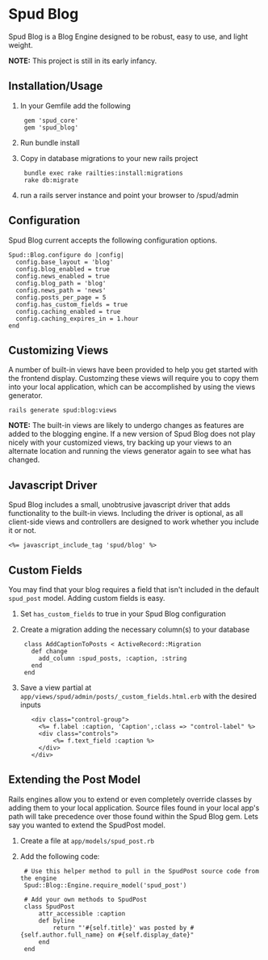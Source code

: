 Spud Blog
========

Spud Blog is a Blog Engine designed to be robust, easy to use, and light weight.

__NOTE:__ This project is still in its early infancy.

## Installation/Usage

1. In your Gemfile add the following

		gem 'spud_core'
		gem 'spud_blog'

2. Run bundle install
3. Copy in database migrations to your new rails project

		bundle exec rake railties:install:migrations
		rake db:migrate

4. run a rails server instance and point your browser to /spud/admin

## Configuration

Spud Blog current accepts the following configuration options.

	Spud::Blog.configure do |config|
	  config.base_layout = 'blog'
	  config.blog_enabled = true
	  config.news_enabled = true
	  config.blog_path = 'blog'
	  config.news_path = 'news'
	  config.posts_per_page = 5
	  config.has_custom_fields = true
	  config.caching_enabled = true
	  config.caching_expires_in = 1.hour
	end

## Customizing Views

A number of built-in views have been provided to help you get started with the frontend display. Customzing these views will require you to copy them into your local application, which can be accomplished by using the views generator. 

	rails generate spud:blog:views

__NOTE:__ The built-in views are likely to undergo changes as features are added to the blogging engine. If a new version of Spud Blog does not play nicely with your customized views, try backing up your views to an alternate location and running the views generator again to see what has changed. 

## Javascript Driver

Spud Blog includes a small, unobtrusive javascript driver that adds functionality to the built-in views. Including the driver is optional, as all client-side views and controllers are designed to work whether you include it or not. 

	<%= javascript_include_tag 'spud/blog' %>

## Custom Fields

You may find that your blog requires a field that isn't included in the default `spud_post` model. Adding custom fields is easy. 

1. Set `has_custom_fields` to true in your Spud Blog configuration
2. Create a migration adding the necessary column(s) to your database

		class AddCaptionToPosts < ActiveRecord::Migration
		  def change
		    add_column :spud_posts, :caption, :string
		  end
		end

3. Save a view partial at `app/views/spud/admin/posts/_custom_fields.html.erb` with the desired inputs

		
		  <div class="control-group">
		    <%= f.label :caption, 'Caption',:class => "control-label" %>
		    <div class="controls">
		    	<%= f.text_field :caption %>
		    </div>
		  </div>
		
## Extending the Post Model

Rails engines allow you to extend or even completely override classes by adding them to your local application. Source files found in your local app's path will take precedence over those found within the Spud Blog gem. Lets say you wanted to extend the SpudPost model.

1. Create a file at `app/models/spud_post.rb`
2. Add the following code:

		# Use this helper method to pull in the SpudPost source code from the engine
		Spud::Blog::Engine.require_model('spud_post')

		# Add your own methods to SpudPost
		class SpudPost
			attr_accessible :caption
			def byline
				return "'#{self.title}' was posted by #{self.author.full_name} on #{self.display_date}"
			end
		end
